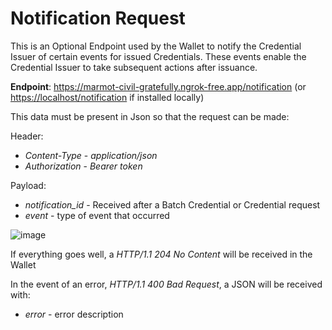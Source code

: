 # Notification Request

This is an Optional Endpoint used by the Wallet to notify the Credential Issuer of certain events for issued Credentials. These events enable the Credential Issuer to take subsequent actions after issuance. 

**Endpoint**: <https://marmot-civil-gratefully.ngrok-free.app/notification> (or <https://localhost/notification> if installed locally)

This data must be present in Json so that the request can be made:

Header:

+ *Content-Type* - *application/json*
+ *Authorization* - *Bearer token*
  
Payload:

+ *notification_id* - Received after a Batch Credential or Credential request
+ *event* - type of event that occurred

![image](./images/notification1.png)

If everything goes well, a *HTTP/1.1 204 No Content* will be received in the Wallet

In the event of an error, *HTTP/1.1 400 Bad Request*, a JSON will be received with:

+ *error* - error description


